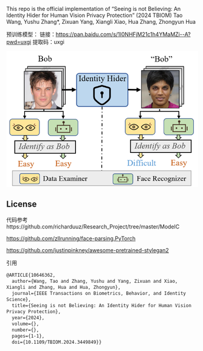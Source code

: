 This repo is the official implementation of 
“Seeing is not Believing: An Identity Hider for Human Vision Privacy Protection”  (2024 TBIOM)
Tao Wang, Yushu Zhang*, Zixuan Yang, Xiangli Xiao, Hua Zhang, Zhongyun Hua

预训练模型：
链接：https://pan.baidu.com/s/1I0NHFjM21c1h4YMaMZi--A?pwd=uxgi 
提取码：uxgi

![image](Teaser_Image.png)

## License

代码参考https://github.com/richarduuz/Research_Project/tree/master/ModelC

https://github.com/zllrunning/face-parsing.PyTorch

https://github.com/justinpinkney/awesome-pretrained-stylegan2

引用
```
@ARTICLE{10646362,
  author={Wang, Tao and Zhang, Yushu and Yang, Zixuan and Xiao, Xiangli and Zhang, Hua and Hua, Zhongyun},
  journal={IEEE Transactions on Biometrics, Behavior, and Identity Science}, 
  title={Seeing is not Believing: An Identity Hider for Human Vision Privacy Protection}, 
  year={2024},
  volume={},
  number={},
  pages={1-1},
  doi={10.1109/TBIOM.2024.3449849}}

```
